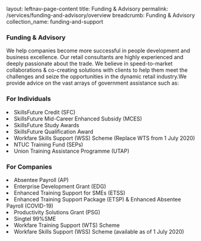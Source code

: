 layout: leftnav-page-content
title: Funding & Advisory
permalink: /services/funding-and-advisory/overview
breadcrumb: Funding & Advisory
collection_name: funding-and-support

<h3>Funding & Advisory</h3>

<p>We help companies become more successful in people development and business excellence. Our retail consultants are highly experienced and deeply passionate about the trade. We believe in speed-to-market collaborations & co-creating solutions with clients to help them meet the challenges and seize the opportunities in the dynamic retail industry.​
We provide advice on the vast arrays of government assistance such as:</p>

<h3>For Individuals</h3>
<li>SkillsFuture Credit (SFC)</li>
<li>SkillsFuture Mid-Career Enhanced Subsidy (MCES)</li>
<li>SkillsFuture Study Awards</li>
<li>SkillsFuture Qualification Award</li>
<li>Workfare Skills Support (WSS) Scheme (Replace WTS from 1 July 2020)</li>
<li>NTUC Training Fund (SEPs)</li>
<li>Union Training Assistance Programme (UTAP)</li>

<h3>For Companies</h3>
<li>Absentee Payroll (AP)</li>
<li>Enterprise Development Grant (EDG)</li>
<li>Enhanced Training Support for SMEs (ETSS)</li>
<li>Enhanced Training Support Package (ETSP) & Enhanced Absentee Payroll (COVID-19)</li>
<li>Productivity Solutions Grant (PSG)</li>
<li>Singtel 99%SME</li>
<li>Workfare Training Support (WTS) Scheme</li>
<li>Workfare Skills Support (WSS) Scheme (available as of 1 July 2020)</li>
